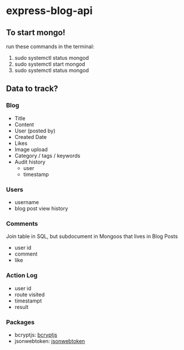 # express-blog-api

## To start mongo!

run these commands in the terminal:

1. sudo systemctl status mongod
2. sudo systemctl start mongod
3. sudo systemctl status mongod

## Data to track?

### Blog

- Title
- Content
- User (posted by)
- Created Date
- Likes
- Image upload
- Category / tags / keywords
- Audit history
  - user
  - timestamp

### Users

- username
- blog post view history

### Comments

Join table in SQL, but subdocument in Mongoos that lives in Blog Posts

- user id
- comment
- like

### Action Log

- user id
- route visited
- timestampt
- result

### Packages

- bcryptjs: [bcryptjs](https://www.npmjs.com/package/bcryptjs) 
- jsonwebtoken: [jsonwebtoken](https://www.npmjs.com/package/jsonwebtoken)
